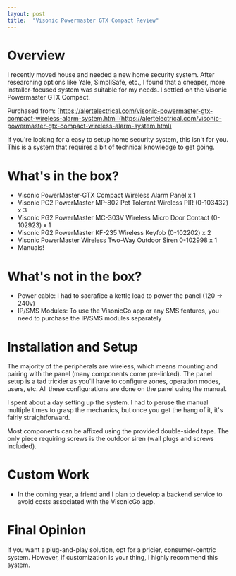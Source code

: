 ```yaml
---
layout: post
title:  "Visonic Powermaster GTX Compact Review"
---
```


# Overview
I recently moved house and needed a new home security system. After researching options like Yale, SimpliSafe, etc., I found that a cheaper, more installer-focused system was suitable for my needs. I settled on the Visonic Powermaster GTX Compact.

Purchased from: [https://alertelectrical.com/visonic-powermaster-gtx-compact-wireless-alarm-system.html](https://alertelectrical.com/visonic-powermaster-gtx-compact-wireless-alarm-system.html)

If you're looking for a easy to setup home security system, this isn't for you. This is a system that requires a bit of technical knowledge to get going.

# What's in the box?
* Visonic PowerMaster-GTX Compact Wireless Alarm Panel x 1
* Visonic PG2 PowerMaster MP-802 Pet Tolerant Wireless PIR (0-103432) x 3
* Visonic PG2 PowerMaster MC-303V Wireless Micro Door Contact (0-102923) x 1
* Visonic PG2 PowerMaster KF-235 Wireless Keyfob (0-102202) x 2
* Visonic PowerMaster Wireless Two-Way Outdoor Siren 0-102998 x 1
* Manuals!

# What's not in the box?
* Power cable: I had to sacrafice a kettle lead to power the panel (120 -> 240v)
* IP/SMS Modules: To use the VisonicGo app or any SMS features, you need to purchase the IP/SMS modules separately

# Installation and Setup
The majority of the peripherals are wireless, which means mounting and pairing with the panel (many components come pre-linked). The panel setup is a tad trickier as you'll have to configure zones, operation modes, users, etc. All these configurations are done on the panel using the manual.

I spent about a day setting up the system. I had to peruse the manual multiple times to grasp the mechanics, but once you get the hang of it, it's fairly straightforward.

Most components can be affixed using the provided double-sided tape. The only piece requiring screws is the outdoor siren (wall plugs and screws included).

# Custom Work
* In the coming year, a friend and I plan to develop a backend service to avoid costs associated with the VisonicGo app.

# Final Opinion
If you want a plug-and-play solution, opt for a pricier, consumer-centric system. However, if customization is your thing, I highly recommend this system.